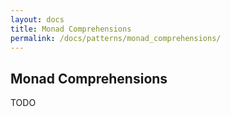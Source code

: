 ```yaml
---
layout: docs
title: Monad Comprehensions
permalink: /docs/patterns/monad_comprehensions/
---
```


## Monad Comprehensions

TODO
